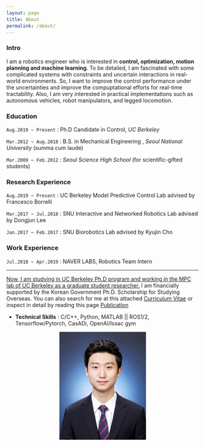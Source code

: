 ```yaml
---
layout: page
title: About
permalink: /about/
---
```


### Intro   
  
I am a robotics engineer who is interested in **control, optimization, motion planning and machine learning**. To be detailed, I am fascinated with some complicated systems with constraints and uncertain interactions in real-world environments. So, I want to improve the control performance under the uncertainties and improve the compuptational efforts for real-time tractability. Also, I am very interested in practical implementations such as autonomous vehicles, robot manipulators, and legged locomotion.

### Education
`Aug.2019 ~ Present` : Ph.D Candidate in Control, _UC Berkeley_

`Mar.2012 ~ Aug.2018` : B.S. in Mechanical Engineering , _Seoul National University_ (summa cum laude)

`Mar.2009 ~ Feb.2012` : _Seoul Science High School_ (for scientific-gifted students)

### Research Experience
`Aug.2019 ~ Present` : UC Berkeley Model Predictive Control Lab advised by Francesco Borrelli

`Mar.2017 ~ Jul.2018` : SNU Interactive and Networked Robotics Lab advised by Dongjun Lee

`Jan.2017 ~ Feb.2017` : SNU Biorobotics Lab advised by Kyujin Cho

### Work Experience
`Jul.2018 ~ Apr.2019` : NAVER LABS, Robotics Team Intern

---

<U>Now, I am studying in UC Berkeley Ph.D program and working in the MPC lab of UC Berkeley as a graduate student researcher.</U> I am financially supported by the Korean Government Ph.D. Scholarship for Studying Overseas.
You can also search for me at this attached [Curriculum Vitae](https://hotae319.github.io/assets/CV_hotae_102224.pdf) or inspect in detail by reading this page [Publication](/publication)

*  **Technical Skills** : C/C++, Python, MATLAB || ROS1/2, Tensorflow/Pytorch, CasADi, OpenAI/Issac gym 



<p align="center">
  <img src="/assets/hotae_profile.jpg">
</p>
